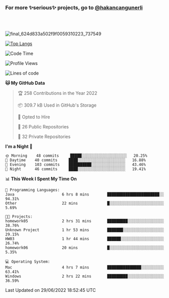 ### For more ✨serious✨ projects, go to [@hakancangunerli](https://github.com/hakancangunerli)

<br>
<br>


![final_624d833a502f9f0059310223_737549](https://user-images.githubusercontent.com/33205097/161971799-9ce51eed-574a-4cab-ae73-ff67b8fa940f.gif)


[![Top Langs](https://github-readme-stats.vercel.app/api/top-langs/?username=63616e&layout=compact&hide=tex,html,shell,assembly,javascript,C&langs_count=6&exclude_repo=2015-csharp)](https://github.com/anuraghazra/github-readme-stats)


<!--START_SECTION:waka-->
![Code Time](http://img.shields.io/badge/Code%20Time-0%20secs-blue)

![Profile Views](http://img.shields.io/badge/Profile%20Views-0-blue)

![Lines of code](https://img.shields.io/badge/From%20Hello%20World%20I%27ve%20Written-192%20Thousand%20lines%20of%20code-blue)

**🐱 My GitHub Data** 

> 🏆 258 Contributions in the Year 2022
 > 
> 📦 309.7 kB Used in GitHub's Storage 
 > 
> 💼 Opted to Hire
 > 
> 📜 26 Public Repositories 
 > 
> 🔑 32 Private Repositories  
 > 
**I'm a Night 🦉** 

```text
🌞 Morning    48 commits     █████░░░░░░░░░░░░░░░░░░░░   20.25% 
🌆 Daytime    40 commits     ████░░░░░░░░░░░░░░░░░░░░░   16.88% 
🌃 Evening    103 commits    ██████████░░░░░░░░░░░░░░░   43.46% 
🌙 Night      46 commits     ████░░░░░░░░░░░░░░░░░░░░░   19.41%

```


📊 **This Week I Spent My Time On** 

```text
💬 Programming Languages: 
Java                     6 hrs 8 mins        ███████████████████████░░   94.31% 
Other                    22 mins             █░░░░░░░░░░░░░░░░░░░░░░░░   5.69%

🐱‍💻 Projects: 
homework05               2 hrs 31 mins       █████████░░░░░░░░░░░░░░░░   38.76% 
Unknown Project          1 hr 53 mins        ███████░░░░░░░░░░░░░░░░░░   29.15% 
HW03                     1 hr 44 mins        ██████░░░░░░░░░░░░░░░░░░░   26.74% 
homework06               20 mins             █░░░░░░░░░░░░░░░░░░░░░░░░   5.35%

💻 Operating System: 
Mac                      4 hrs 7 mins        ███████████████░░░░░░░░░░   63.41% 
Windows                  2 hrs 22 mins       █████████░░░░░░░░░░░░░░░░   36.59%

```


 Last Updated on 29/06/2022 18:52:45 UTC
<!--END_SECTION:waka-->


